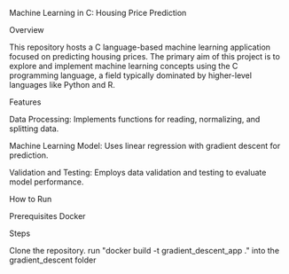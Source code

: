 Machine Learning in C: Housing Price Prediction


Overview


This repository hosts a C language-based machine learning application focused on predicting housing prices. The primary aim of this project is to explore and implement machine learning concepts using the C programming language, a field typically dominated by higher-level languages like Python and R.

Features


Data Processing: Implements functions for reading, normalizing, and splitting data.

Machine Learning Model: Uses linear regression with gradient descent for prediction.

Validation and Testing: Employs data validation and testing to evaluate model performance.

How to Run

Prerequisites
Docker

Steps

Clone the repository.
run "docker build -t gradient_descent_app ." into the gradient_descent folder
